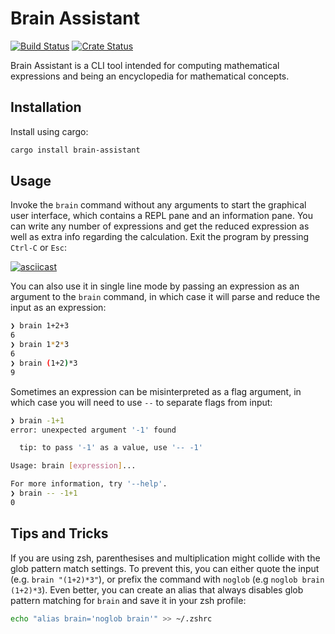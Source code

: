 # Brain Assistant

[![Build Status](https://github.com/spelbryggeriet/brain-assistant/workflows/CI/badge.svg)](https://github.com/spelbryggeriet/brain-assistant/actions?query=workflow:CI)
[![Crate Status](https://img.shields.io/crates/v/brain-assistant.svg)](https://crates.io/crates/brain-assistant)

Brain Assistant is a CLI tool intended for computing mathematical expressions
and being an encyclopedia for mathematical concepts.

## Installation

Install using cargo:

```sh
cargo install brain-assistant
```

## Usage

Invoke the `brain` command without any arguments to start the graphical user
interface, which contains a REPL pane and an information pane. You can write
any number of expressions and get the reduced expression as well as extra
info regarding the calculation. Exit the program by pressing `Ctrl-C` or
`Esc`:

[![asciicast](https://asciinema.org/a/MgDzdoPdN7JqwfSZpsV8Uyydu.svg)](https://asciinema.org/a/MgDzdoPdN7JqwfSZpsV8Uyydu?autoplay=1&loop=1)

You can also use it in single line mode by passing an expression as an
argument to the `brain` command, in which case it will parse and reduce the
input as an expression:

```sh
❯ brain 1+2+3
6
❯ brain 1*2*3
6
❯ brain (1+2)*3
9
```

Sometimes an expression can be misinterpreted as a flag argument, in which
case you will need to use `--` to separate flags from input:

```sh
❯ brain -1+1
error: unexpected argument '-1' found

  tip: to pass '-1' as a value, use '-- -1'

Usage: brain [expression]...

For more information, try '--help'.
❯ brain -- -1+1
0
```

## Tips and Tricks

If you are using zsh, parenthesises and multiplication might collide with the
glob pattern match settings. To prevent this, you can either quote the input
(e.g. `brain "(1+2)*3"`), or prefix the command with `noglob` (e.g 
`noglob brain (1+2)*3`). Even better, you can create an alias that always
disables glob pattern matching for `brain` and save it in your zsh profile: 

```zsh
echo "alias brain='noglob brain'" >> ~/.zshrc
```
